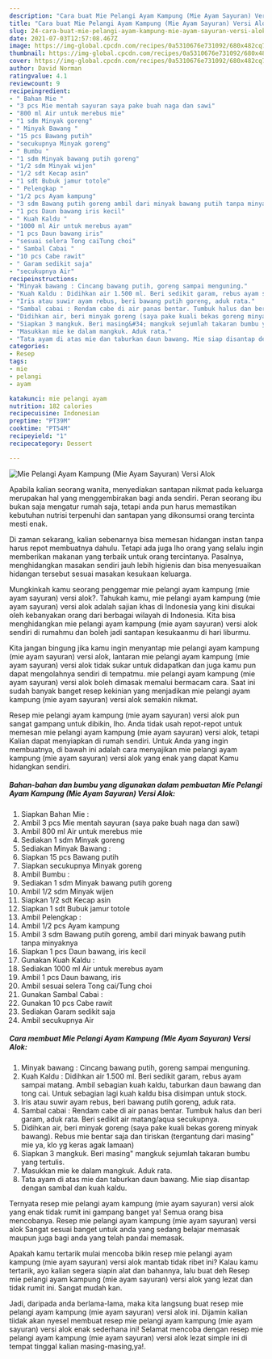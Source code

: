 ```yaml
---
description: "Cara buat Mie Pelangi Ayam Kampung (Mie Ayam Sayuran) Versi Alok yang enak Untuk Jualan"
title: "Cara buat Mie Pelangi Ayam Kampung (Mie Ayam Sayuran) Versi Alok yang enak Untuk Jualan"
slug: 24-cara-buat-mie-pelangi-ayam-kampung-mie-ayam-sayuran-versi-alok-yang-enak-untuk-jualan
date: 2021-07-03T12:57:08.467Z
image: https://img-global.cpcdn.com/recipes/0a5310676e731092/680x482cq70/mie-pelangi-ayam-kampung-mie-ayam-sayuran-versi-alok-foto-resep-utama.jpg
thumbnail: https://img-global.cpcdn.com/recipes/0a5310676e731092/680x482cq70/mie-pelangi-ayam-kampung-mie-ayam-sayuran-versi-alok-foto-resep-utama.jpg
cover: https://img-global.cpcdn.com/recipes/0a5310676e731092/680x482cq70/mie-pelangi-ayam-kampung-mie-ayam-sayuran-versi-alok-foto-resep-utama.jpg
author: David Norman
ratingvalue: 4.1
reviewcount: 9
recipeingredient:
- " Bahan Mie "
- "3 pcs Mie mentah sayuran saya pake buah naga dan sawi"
- "800 ml Air untuk merebus mie"
- "1 sdm Minyak goreng"
- " Minyak Bawang "
- "15 pcs Bawang putih"
- "secukupnya Minyak goreng"
- " Bumbu "
- "1 sdm Minyak bawang putih goreng"
- "1/2 sdm Minyak wijen"
- "1/2 sdt Kecap asin"
- "1 sdt Bubuk jamur totole"
- " Pelengkap "
- "1/2 pcs Ayam kampung"
- "3 sdm Bawang putih goreng ambil dari minyak bawang putih tanpa minyaknya"
- "1 pcs Daun bawang iris kecil"
- " Kuah Kaldu "
- "1000 ml Air untuk merebus ayam"
- "1 pcs Daun bawang iris"
- "sesuai selera Tong caiTung choi"
- " Sambal Cabai "
- "10 pcs Cabe rawit"
- " Garam sedikit saja"
- "secukupnya Air"
recipeinstructions:
- "Minyak bawang : Cincang bawang putih, goreng sampai menguning."
- "Kuah Kaldu : Didihkan air 1.500 ml. Beri sedikit garam, rebus ayam sampai matang. Ambil sebagian kuah kaldu, taburkan daun bawang dan tong cai. Untuk sebagian lagi kuah kaldu bisa disimpan untuk stock."
- "Iris atau suwir ayam rebus, beri bawang putih goreng, aduk rata."
- "Sambal cabai : Rendam cabe di air panas bentar. Tumbuk halus dan beri garam, aduk rata. Beri sedikit air matang/aqua secukupnya."
- "Didihkan air, beri minyak goreng (saya pake kuali bekas goreng minyak bawang). Rebus mie bentar saja dan tiriskan (tergantung dari masing&#34; mie ya, klo yg keras agak lamaan)"
- "Siapkan 3 mangkuk. Beri masing&#34; mangkuk sejumlah takaran bumbu yang tertulis."
- "Masukkan mie ke dalam mangkuk. Aduk rata."
- "Tata ayam di atas mie dan taburkan daun bawang. Mie siap disantap dengan sambal dan kuah kaldu."
categories:
- Resep
tags:
- mie
- pelangi
- ayam

katakunci: mie pelangi ayam 
nutrition: 182 calories
recipecuisine: Indonesian
preptime: "PT39M"
cooktime: "PT54M"
recipeyield: "1"
recipecategory: Dessert

---
```



![Mie Pelangi Ayam Kampung (Mie Ayam Sayuran) Versi Alok](https://img-global.cpcdn.com/recipes/0a5310676e731092/680x482cq70/mie-pelangi-ayam-kampung-mie-ayam-sayuran-versi-alok-foto-resep-utama.jpg)

Apabila kalian seorang wanita, menyediakan santapan nikmat pada keluarga merupakan hal yang menggembirakan bagi anda sendiri. Peran seorang ibu bukan saja mengatur rumah saja, tetapi anda pun harus memastikan kebutuhan nutrisi terpenuhi dan santapan yang dikonsumsi orang tercinta mesti enak.

Di zaman  sekarang, kalian sebenarnya bisa memesan hidangan instan tanpa harus repot membuatnya dahulu. Tetapi ada juga lho orang yang selalu ingin memberikan makanan yang terbaik untuk orang tercintanya. Pasalnya, menghidangkan masakan sendiri jauh lebih higienis dan bisa menyesuaikan hidangan tersebut sesuai masakan kesukaan keluarga. 



Mungkinkah kamu seorang penggemar mie pelangi ayam kampung (mie ayam sayuran) versi alok?. Tahukah kamu, mie pelangi ayam kampung (mie ayam sayuran) versi alok adalah sajian khas di Indonesia yang kini disukai oleh kebanyakan orang dari berbagai wilayah di Indonesia. Kita bisa menghidangkan mie pelangi ayam kampung (mie ayam sayuran) versi alok sendiri di rumahmu dan boleh jadi santapan kesukaanmu di hari liburmu.

Kita jangan bingung jika kamu ingin menyantap mie pelangi ayam kampung (mie ayam sayuran) versi alok, lantaran mie pelangi ayam kampung (mie ayam sayuran) versi alok tidak sukar untuk didapatkan dan juga kamu pun dapat mengolahnya sendiri di tempatmu. mie pelangi ayam kampung (mie ayam sayuran) versi alok boleh dimasak memalui bermacam cara. Saat ini sudah banyak banget resep kekinian yang menjadikan mie pelangi ayam kampung (mie ayam sayuran) versi alok semakin nikmat.

Resep mie pelangi ayam kampung (mie ayam sayuran) versi alok pun sangat gampang untuk dibikin, lho. Anda tidak usah repot-repot untuk memesan mie pelangi ayam kampung (mie ayam sayuran) versi alok, tetapi Kalian dapat menyiapkan di rumah sendiri. Untuk Anda yang ingin membuatnya, di bawah ini adalah cara menyajikan mie pelangi ayam kampung (mie ayam sayuran) versi alok yang enak yang dapat Kamu hidangkan sendiri.

<!--inarticleads1-->

##### Bahan-bahan dan bumbu yang digunakan dalam pembuatan Mie Pelangi Ayam Kampung (Mie Ayam Sayuran) Versi Alok:

1. Siapkan  Bahan Mie :
1. Ambil 3 pcs Mie mentah sayuran (saya pake buah naga dan sawi)
1. Ambil 800 ml Air untuk merebus mie
1. Sediakan 1 sdm Minyak goreng
1. Sediakan  Minyak Bawang :
1. Siapkan 15 pcs Bawang putih
1. Siapkan secukupnya Minyak goreng
1. Ambil  Bumbu :
1. Sediakan 1 sdm Minyak bawang putih goreng
1. Ambil 1/2 sdm Minyak wijen
1. Siapkan 1/2 sdt Kecap asin
1. Siapkan 1 sdt Bubuk jamur totole
1. Ambil  Pelengkap :
1. Ambil 1/2 pcs Ayam kampung
1. Ambil 3 sdm Bawang putih goreng, ambil dari minyak bawang putih tanpa minyaknya
1. Siapkan 1 pcs Daun bawang, iris kecil
1. Gunakan  Kuah Kaldu :
1. Sediakan 1000 ml Air untuk merebus ayam
1. Ambil 1 pcs Daun bawang, iris
1. Ambil sesuai selera Tong cai/Tung choi
1. Gunakan  Sambal Cabai :
1. Gunakan 10 pcs Cabe rawit
1. Sediakan  Garam sedikit saja
1. Ambil secukupnya Air




<!--inarticleads2-->

##### Cara membuat Mie Pelangi Ayam Kampung (Mie Ayam Sayuran) Versi Alok:

1. Minyak bawang : Cincang bawang putih, goreng sampai menguning.
1. Kuah Kaldu : Didihkan air 1.500 ml. Beri sedikit garam, rebus ayam sampai matang. Ambil sebagian kuah kaldu, taburkan daun bawang dan tong cai. Untuk sebagian lagi kuah kaldu bisa disimpan untuk stock.
1. Iris atau suwir ayam rebus, beri bawang putih goreng, aduk rata.
1. Sambal cabai : Rendam cabe di air panas bentar. Tumbuk halus dan beri garam, aduk rata. Beri sedikit air matang/aqua secukupnya.
1. Didihkan air, beri minyak goreng (saya pake kuali bekas goreng minyak bawang). Rebus mie bentar saja dan tiriskan (tergantung dari masing&#34; mie ya, klo yg keras agak lamaan)
1. Siapkan 3 mangkuk. Beri masing&#34; mangkuk sejumlah takaran bumbu yang tertulis.
1. Masukkan mie ke dalam mangkuk. Aduk rata.
1. Tata ayam di atas mie dan taburkan daun bawang. Mie siap disantap dengan sambal dan kuah kaldu.




Ternyata resep mie pelangi ayam kampung (mie ayam sayuran) versi alok yang enak tidak rumit ini gampang banget ya! Semua orang bisa mencobanya. Resep mie pelangi ayam kampung (mie ayam sayuran) versi alok Sangat sesuai banget untuk anda yang sedang belajar memasak maupun juga bagi anda yang telah pandai memasak.

Apakah kamu tertarik mulai mencoba bikin resep mie pelangi ayam kampung (mie ayam sayuran) versi alok mantab tidak ribet ini? Kalau kamu tertarik, ayo kalian segera siapin alat dan bahannya, lalu buat deh Resep mie pelangi ayam kampung (mie ayam sayuran) versi alok yang lezat dan tidak rumit ini. Sangat mudah kan. 

Jadi, daripada anda berlama-lama, maka kita langsung buat resep mie pelangi ayam kampung (mie ayam sayuran) versi alok ini. Dijamin kalian tiidak akan nyesel membuat resep mie pelangi ayam kampung (mie ayam sayuran) versi alok enak sederhana ini! Selamat mencoba dengan resep mie pelangi ayam kampung (mie ayam sayuran) versi alok lezat simple ini di tempat tinggal kalian masing-masing,ya!.

